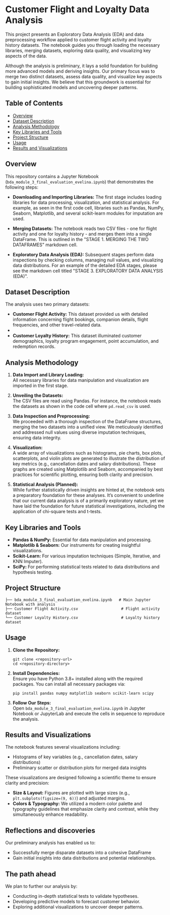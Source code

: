 # Customer Flight and Loyalty Data Analysis

This project presents an Exploratory Data Analysis (EDA) and data preprocessing workflow applied to customer flight activity and loyalty history datasets. The notebook guides you through loading the necessary libraries, merging datasets, exploring data quality, and visualizing key aspects of the data. 

Although the analysis is preliminary, it lays a solid foundation for building more advanced models and deriving insights. Our primary focus was to merge two distinct datasets, assess data quality, and visualize key aspects to gain initial insights. We believe that this groundwork is essential for building sophisticated models and uncovering deeper patterns.

## Table of Contents

- [Overview](#overview)
- [Dataset Description](#dataset-description)
- [Analysis Methodology](#analysis-methodology)
- [Key Libraries and Tools](#key-libraries-and-tools)
- [Project Structure](#project-structure)
- [Usage](#usage)
- [Results and Visualizations](#results-and-visualizations)


## Overview

This repository contains a Jupyter Notebook (`bda_module_3_final_evaluation_evelina.ipynb`) that demonstrates the following steps:

- **Downloading and Importing Libraries:** The first stage includes loading libraries for data processing, visualization, and statistical analysis. For example, as seen in the first code cell, libraries such as Pandas, NumPy, Seaborn, Matplotlib, and several scikit-learn modules for imputation are used.

- **Merging Datasets:** The notebook reads two CSV files - one for flight activity and one for loyalty history - and merges them into a single DataFrame. This is outlined in the "STAGE 1. MERGING THE TWO DATAFRAMES" markdown cell.

- **Exploratory Data Analysis (EDA):** Subsequent stages perform data inspections by checking columns, managing null values, and visualizing data distributions. For an example of the detailed EDA stages, please see the markdown cell titled "STAGE 3. EXPLORATORY DATA ANALYSIS (EDA)".

## Dataset Description

The analysis uses two primary datasets:
- **Customer Flight Activity:** This dataset provided us with detailed information concerning flight bookings, companion details, flight frequencies, and other travel-related data.
- 
- **Customer Loyalty History:** This dataset illuminated customer demographics, loyalty program engagement, point accumulation, and redemption records.

## Analysis Methodology

1. **Data Import and Library Loading:**  
   All necessary libraries for data manipulation and visualization are imported in the first stage.

2. **Unveiling the Datasets:**  
   The CSV files are read using Pandas. For instance, the notebook reads the datasets as shown in the code cell where `pd.read_csv` is used.

3. **Data Inspection and Preprocessing:**  
   We proceeded with a thorough inspection of the DataFrame structures, merging the two datasets into a unified view. We meticulously identified and addressed null values using diverse imputation techniques, ensuring data integrity.

4. **Visualization:**  
   A wide array of visualizations such as histograms, pie charts, box plots, scatterplots, and violin plots are generated to illustrate the distribution of key metrics (e.g., cancellation dates and salary distributions). These graphs are created using Matplotlib and Seaborn, accompanied by best practices for scientific plotting, ensuring both clarity and precision.

5. **Statistical Analysis (Planned):**  
   While further statistically driven insights are hinted at, the notebook sets a preparatory foundation for these analyses. It’s convenient to underline that our current  data analysis is of a primarily exploratory nature, yet we have laid the foundation for future statistical investigations, including the application of chi-square tests and t-tests.

## Key Libraries and Tools

- **Pandas & NumPy:** Essential for data manipulation and processing.
- **Matplotlib & Seaborn:** Our instruments for creating insightful visualizations.
- **Scikit-Learn:** For various imputation techniques (Simple, Iterative, and KNN Imputer).
- **SciPy:** For performing statistical tests related to data distributions and hypothesis testing.

## Project Structure

```
├── bda_module_3_final_evaluation_evelina.ipynb   # Main Jupyter Notebook with analysis
├── Customer Flight Activity.csv                   # Flight activity dataset
└── Customer Loyalty History.csv                   # Loyalty history dataset
```

## Usage

1. **Clone the Repository:**
   ```
   git clone <repository-url>
   cd <repository-directory>
   ```

2. **Install Dependencies:**  
   Ensure you have Python 3.8+ installed along with the required packages. You can install all necessary packages via:
   ```
   pip install pandas numpy matplotlib seaborn scikit-learn scipy
   ```

3. **Follow Our Steps:**  
   Open `bda_module_3_final_evaluation_evelina.ipynb` in Jupyter Notebook or JupyterLab and execute the cells in sequence to reproduce the analysis.

## Results and Visualizations

The notebook features several visualizations including:
- Histograms of key variables (e.g., cancellation dates, salary distributions)
- Preliminary scatter or distribution plots for merged data insights

These visualizations are designed following a scientific theme to ensure clarity and precision:
- **Size & Layout:** Figures are plotted with large sizes (e.g., `plt.subplots(figsize=(9, 6))`) and adjusted margins.
- **Colors & Typography:** We utilized a modern color palette and typography guidelines that emphasize clarity and contrast, while they simultaneously enhance readability. 

## Reflections and discoveries 

Our preliminary analysis has enabled us to:
- Successfully merge disparate datasets into a cohesive DataFrame
- Gain initial insights into data distributions and potential relationships.

## The path ahead 

We plan to further our analysis by:
* Conducting in-depth statistical tests to validate hypotheses.
* Developing predictive models to forecast customer behavior.
* Exploring additional visualizations to uncover deeper patterns.

